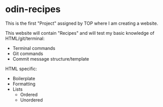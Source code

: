 # odin-recipes

This is the first "Project" assigned by TOP where I am creating a website.

This website will contain "Recipes" and will test my basic knowledge of HTML/git/terminal:
- Terminal commands
- Git commands
- Commit message structure/template

HTML specific:
- Boilerplate
- Formatting
- Lists
    - Ordered
    - Unordered
